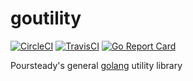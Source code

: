 # goutility
[![CircleCI](https://circleci.com/gh/steadyequipment/goutility/tree/master.svg?style=svg)](https://circleci.com/gh/steadyequipment/goutility/tree/master)
[![TravisCI](https://travis-ci.org/steadyequipment/goutility.svg?branch=master)](https://travis-ci.org/steadyequipment/goutility)
[![Go Report Card](https://goreportcard.com/badge/github.com/steadyequipment/goutility)](https://goreportcard.com/report/github.com/steadyequipment/goutility)

Poursteady's general [golang](https://golang.org) utility library
